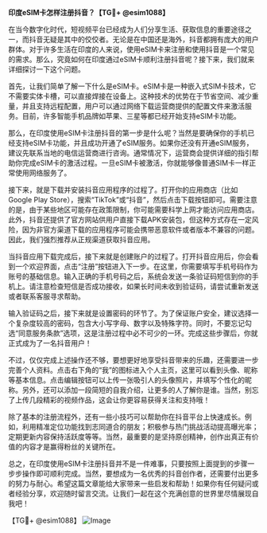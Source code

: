 **印度eSIM卡怎样注册抖音？【TG💪+ @esim1088】**

在当今数字化时代，短视频平台已经成为人们分享生活、获取信息的重要途径之一，而抖音无疑是其中的佼佼者。无论是在中国还是海外，抖音都拥有庞大的用户群体。对于许多生活在印度的人来说，使用eSIM卡来注册和使用抖音是一个常见的需求。那么，究竟如何在印度通过eSIM卡顺利注册抖音呢？接下来，我们就来详细探讨一下这个问题。

首先，让我们简单了解一下什么是eSIM卡。eSIM卡是一种嵌入式SIM卡技术，它不需要实体卡槽，可以直接焊接在设备上。这种技术的优势在于节省空间、减少重量，并且支持远程配置，用户可以通过网络下载运营商提供的配置文件来激活服务。目前，许多智能手机品牌如苹果、三星等都已经开始支持eSIM卡功能。

那么，在印度使用eSIM卡注册抖音的第一步是什么呢？当然是要确保你的手机已经支持eSIM卡功能，并且成功开通了eSIM服务。如果你还没有开通eSIM服务，建议先联系当地的电信运营商进行咨询。通常情况下，运营商会提供详细的指引帮助你完成eSIM卡的激活过程。一旦eSIM卡被激活，你就能够像普通SIM卡一样正常使用网络服务了。

接下来，就是下载并安装抖音应用程序的过程了。打开你的应用商店（比如Google Play Store），搜索“TikTok”或“抖音”，然后点击下载按钮即可。需要注意的是，由于某些地区可能存在政策限制，你可能需要科学上网才能访问应用商店。此外，抖音还提供了官方网站供用户直接下载APK安装包，但这种方式存在一定风险，因为非官方渠道下载的应用程序可能会携带恶意软件或者版本不兼容的问题。因此，我们强烈推荐从正规渠道获取抖音应用。

当抖音应用下载完成后，接下来就是创建账户的过程了。打开抖音应用后，你会看到一个欢迎界面，点击“注册”按钮进入下一步。在这里，你需要填写手机号码作为账号的基础信息。输入正确的手机号码之后，系统会发送一条验证码短信到你的手机上。请注意检查短信是否成功接收，如果长时间未收到验证码，请尝试重新发送或者联系客服寻求帮助。

输入验证码之后，接下来就是设置密码的环节了。为了保证账户安全，建议选择一个复杂度较高的密码，包含大小写字母、数字以及特殊字符。同时，不要忘记勾选“同意服务条款”选项，这是注册过程中必不可少的一环。完成这些步骤后，你就正式成为了一名抖音用户！

不过，仅仅完成上述操作还不够，要想更好地享受抖音带来的乐趣，还需要进一步完善个人资料。点击右下角的“我”的图标进入个人主页，这里可以看到头像、昵称等基本信息。点击编辑按钮可以上传一张吸引人的头像照片，并填写个性化的昵称。另外，还可以添加一段简短的自我介绍，让更多的人了解你是谁。当然，别忘了上传几段精彩的视频作品，这会让你更容易获得关注和支持哦！

除了基本的注册流程外，还有一些小技巧可以帮助你在抖音平台上快速成长。例如，利用精准定位功能找到志同道合的朋友；积极参与热门挑战活动提高曝光率；定期更新内容保持活跃度等等。当然，最重要的是坚持原创精神，创作出真正有价值的内容才是赢得粉丝的关键所在。

总之，在印度使用eSIM卡注册抖音并不是一件难事，只要按照上面提到的步骤一步步操作即可顺利完成。当然，要想成为一名优秀的抖音创作者，还需要付出更多的努力与耐心。希望这篇文章能给大家带来一些启发和帮助！如果你有任何疑问或者经验分享，欢迎随时留言交流。让我们一起在这个充满创意的世界里尽情展现自我吧！

【TG💪+ @esim1088】
![Image](https://i.postimg.cc/4NQfJmqS/Snipaste-2025-05-13-00-14-12.png)